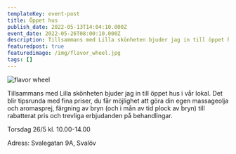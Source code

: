 ```yaml
---
templateKey: event-post
title: Öppet hus
publish_date: 2022-05-13T14:04:10.000Z
event_date: 2022-05-26T08:00:10.000Z
description: Tillsammans med Lilla skönheten bjuder jag in till öppet hus i vår lokal.
featuredpost: true
featuredimage: /img/flavor_wheel.jpg
tags: []
---
```

![flavor wheel](/img/flavor_wheel.jpg)

Tillsammans med Lilla skönheten bjuder jag in till öppet hus i vår lokal. Det blir tipsrunda med fina priser, du får möjlighet att göra din egen massageolja och aromasprej, färgning av bryn (och i mån av tid plock av bryn) till rabatterat pris och trevliga erbjudanden på behandlingar. 

Torsdag 26/5 kl. 10.00-14.00

Adress: Svalegatan 9A, Svalöv